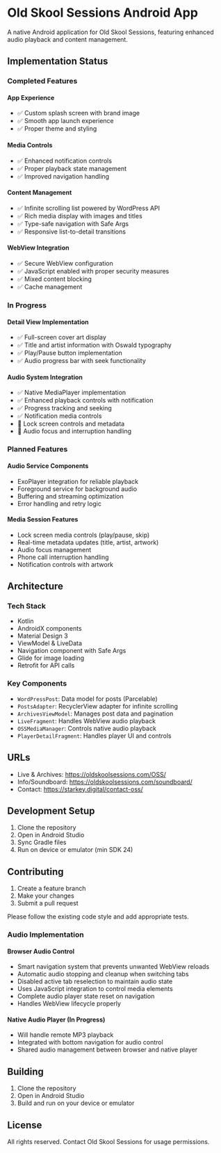 # Old Skool Sessions Android App

A native Android application for Old Skool Sessions, featuring enhanced audio playback and content management.

## Implementation Status

### Completed Features

#### App Experience
- ✅ Custom splash screen with brand image
- ✅ Smooth app launch experience
- ✅ Proper theme and styling

#### Media Controls
- ✅ Enhanced notification controls
- ✅ Proper playback state management
- ✅ Improved navigation handling

#### Content Management
- ✅ Infinite scrolling list powered by WordPress API
- ✅ Rich media display with images and titles
- ✅ Type-safe navigation with Safe Args
- ✅ Responsive list-to-detail transitions

#### WebView Integration
- ✅ Secure WebView configuration
- ✅ JavaScript enabled with proper security measures
- ✅ Mixed content blocking
- ✅ Cache management

### In Progress

#### Detail View Implementation
- ✅ Full-screen cover art display
- ✅ Title and artist information with Oswald typography
- ✅ Play/Pause button implementation
- ✅ Audio progress bar with seek functionality

#### Audio System Integration
- ✅ Native MediaPlayer implementation
- ✅ Enhanced playback controls with notification
- ✅ Progress tracking and seeking
- ✅ Notification media controls
- 🔄 Lock screen controls and metadata
- 🔄 Audio focus and interruption handling

### Planned Features

#### Audio Service Components
- ExoPlayer integration for reliable playback
- Foreground service for background audio
- Buffering and streaming optimization
- Error handling and retry logic

#### Media Session Features
- Lock screen media controls (play/pause, skip)
- Real-time metadata updates (title, artist, artwork)
- Audio focus management
- Phone call interruption handling
- Notification controls with artwork

## Architecture

### Tech Stack
- Kotlin
- AndroidX components
- Material Design 3
- ViewModel & LiveData
- Navigation component with Safe Args
- Glide for image loading
- Retrofit for API calls

### Key Components
- `WordPressPost`: Data model for posts (Parcelable)
- `PostsAdapter`: RecyclerView adapter for infinite scrolling
- `ArchivesViewModel`: Manages post data and pagination
- `LiveFragment`: Handles WebView audio playback
- `OSSMediaManager`: Controls native audio playback
- `PlayerDetailFragment`: Handles player UI and controls

## URLs

- Live & Archives: https://oldskoolsessions.com/OSS/
- Info/Soundboard: https://oldskoolsessions.com/soundboard/
- Contact: https://starkey.digital/contact-oss/

## Development Setup

1. Clone the repository
2. Open in Android Studio
3. Sync Gradle files
4. Run on device or emulator (min SDK 24)

## Contributing

1. Create a feature branch
2. Make your changes
3. Submit a pull request

Please follow the existing code style and add appropriate tests.

### Audio Implementation

#### Browser Audio Control
- Smart navigation system that prevents unwanted WebView reloads
- Automatic audio stopping and cleanup when switching tabs
- Disabled active tab reselection to maintain audio state
- Uses JavaScript integration to control media elements
- Complete audio player state reset on navigation
- Handles WebView lifecycle properly

#### Native Audio Player (In Progress)
- Will handle remote MP3 playback
- Integrated with bottom navigation for audio control
- Shared audio management between browser and native player

## Building

1. Clone the repository
2. Open in Android Studio
3. Build and run on your device or emulator

## License

All rights reserved. Contact Old Skool Sessions for usage permissions.
